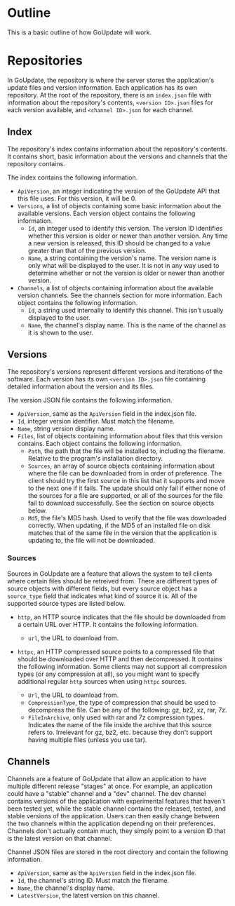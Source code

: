 Outline
=======

This is a basic outline of how GoUpdate will work.


Repositories
============

In GoUpdate, the repository is where the server stores the application's update files and version information. Each application has its own repository. At the root of the repository, there is an `index.json` file with information about the repository's contents, `<version ID>.json` files for each version available, and `<channel ID>.json` for each channel.


Index
-----

The repository's index contains information about the repository's contents. It contains short, basic information about the versions and channels that the repository contains.

The index contains the following information.

+ `ApiVersion`, an integer indicating the version of the GoUpdate API that this file uses. For this version, it will be 0. 
+ `Versions`, a list of objects containing some basic information about the available versions. Each version object contains the following information.
    - `Id`, an integer used to identify this version. The version ID identifies whether this version is older or newer than another version. Any time a new version is released, this ID should be changed to a value greater than that of the previous version.
    - `Name`, a string containing the version's name. The version name is only what will be displayed to the user. It is not in any way used to determine whether or not the version is older or newer than another version.
+ `Channels`, a list of objects containing information about the available version channels. See the channels section for more information. Each object contains the following information.
    - `Id`, a string used internally to identify this channel. This isn't usually displayed to the user.
    - `Name`, the channel's display name. This is the name of the channel as it is shown to the user.


Versions
--------

The repository's versions represent different versions and iterations of the software. Each version has its own `<version ID>.json` file containing detailed information about the version and its files.

The version JSON file contains the following information.

+ `ApiVersion`, same as the `ApiVersion` field in the index.json file.
+ `Id`, integer version identifier. Must match the filename.
+ `Name`, string version display name.
+ `Files`, list of objects containing information about files that this version contains. Each object contains the following information.
    - `Path`, the path that the file will be installed to, including the filename. Relative to the program's installation directory.
    - `Sources`, an array of source objects containing information about where the file can be downloaded from in order of preference. The client should try the first source in this list that it supports and move to the next one if it fails. The update should only fail if either none of the sources for a file are supported, or all of the sources for the file fail to download successfully. See the section on source objects below.
    - `Md5`, the file's MD5 hash. Used to verify that the file was downloaded correctly. When updating, if the MD5 of an installed file on disk matches that of the same file in the version that the application is updating to, the file will not be downloaded.


### Sources

Sources in GoUpdate are a feature that allows the system to tell clients where certain files should be retreived from. There are different types of source objects with different fields, but every source object has a `source_type` field that indicates what kind of source it is. All of the supported source types are listed below.

+ `http`, an HTTP source indicates that the file should be downloaded from a certain URL over HTTP. It contains the following information.
    - `url`, the URL to download from.

+ `httpc`, an HTTP compressed source points to a compressed file that should be downloaded over HTTP and then decompressed. It contains the following information. Some clients may not support all compression types (or any compression at all), so you might want to specify additional regular `http` sources when using `httpc` sources.
    - `Url`, the URL to download from.
    - `CompressionType`, the type of compression that should be used to decompress the file. Can be any of the following: gz, bz2, xz, rar, 7z.
    - `FileInArchive`, only used with rar and 7z compression types. Indicates the name of the file inside the archive that this source refers to. Irrelevant for gz, bz2, etc. because they don't support having multiple files (unless you use tar).


Channels
--------

Channels are a feature of GoUpdate that allow an application to have multiple different release "stages" at once. For example, an application could have a "stable" channel and a "dev" channel. The dev channel contains versions of the application with experimental features that haven't been tested yet, while the stable channel contains the released, tested, and stable versions of the application. Users can then easily change between the two channels within the application depending on their preferences. Channels don't actually contain much, they simply point to a version ID that is the latest version on that channel.

Channel JSON files are stored in the root directory and contain the following information.

+ `ApiVersion`, same as the `ApiVersion` field in the index.json file.
+ `Id`, the channel's string ID. Must match the filename.
+ `Name`, the channel's display name.
+ `LatestVersion`, the latest version on this channel.


